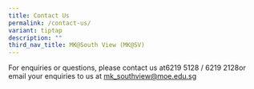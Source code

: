 ```yaml
---
title: Contact Us
permalink: /contact-us/
variant: tiptap
description: ""
third_nav_title: MK@South View (MK@SV)
---
```

<p>For enquiries or questions, please contact us at6219 5128 / 6219 2128or
email your enquiries to us at <a href="mailto:mk_southview@moe.edu.sg" rel="noopener nofollow" target="_blank">mk_southview@moe.edu.sg</a>
</p>
